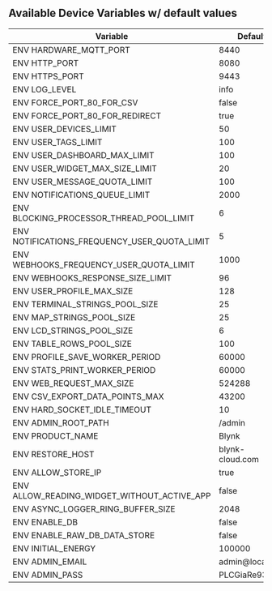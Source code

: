 ## Available Device Variables w/ default values

| Variable                                     | Default         |
| -------------------------------------------- | --------------- |
| ENV HARDWARE_MQTT_PORT                       | 8440            |
| ENV HTTP_PORT                                | 8080            |
| ENV HTTPS_PORT                               | 9443            |
| ENV LOG_LEVEL                                | info            |
| ENV FORCE_PORT_80_FOR_CSV                    | false           |
| ENV FORCE_PORT_80_FOR_REDIRECT               | true            |
| ENV USER_DEVICES_LIMIT                       | 50              |
| ENV USER_TAGS_LIMIT                          | 100             |
| ENV USER_DASHBOARD_MAX_LIMIT                 | 100             |
| ENV USER_WIDGET_MAX_SIZE_LIMIT               | 20              |
| ENV USER_MESSAGE_QUOTA_LIMIT                 | 100             |
| ENV NOTIFICATIONS_QUEUE_LIMIT                | 2000            |
| ENV BLOCKING_PROCESSOR_THREAD_POOL_LIMIT     | 6               |
| ENV NOTIFICATIONS_FREQUENCY_USER_QUOTA_LIMIT | 5               |
| ENV WEBHOOKS_FREQUENCY_USER_QUOTA_LIMIT      | 1000            |
| ENV WEBHOOKS_RESPONSE_SIZE_LIMIT             | 96              |
| ENV USER_PROFILE_MAX_SIZE                    | 128             |
| ENV TERMINAL_STRINGS_POOL_SIZE               | 25              |
| ENV MAP_STRINGS_POOL_SIZE                    | 25              |
| ENV LCD_STRINGS_POOL_SIZE                    | 6               |
| ENV TABLE_ROWS_POOL_SIZE                     | 100             |
| ENV PROFILE_SAVE_WORKER_PERIOD               | 60000           |
| ENV STATS_PRINT_WORKER_PERIOD                | 60000           |
| ENV WEB_REQUEST_MAX_SIZE                     | 524288          |
| ENV CSV_EXPORT_DATA_POINTS_MAX               | 43200           |
| ENV HARD_SOCKET_IDLE_TIMEOUT                 | 10              |
| ENV ADMIN_ROOT_PATH                          | /admin          |
| ENV PRODUCT_NAME                             | Blynk           |
| ENV RESTORE_HOST                             | blynk-cloud.com |
| ENV ALLOW_STORE_IP                           | true            |
| ENV ALLOW_READING_WIDGET_WITHOUT_ACTIVE_APP  | false           |
| ENV ASYNC_LOGGER_RING_BUFFER_SIZE            | 2048            |
| ENV ENABLE_DB                                | false           |
| ENV ENABLE_RAW_DB_DATA_STORE                 | false           |
| ENV INITIAL_ENERGY                           | 100000          |
| ENV ADMIN_EMAIL                              | admin@localhost |
| ENV ADMIN_PASS                               | PLCGiaRe935      |
